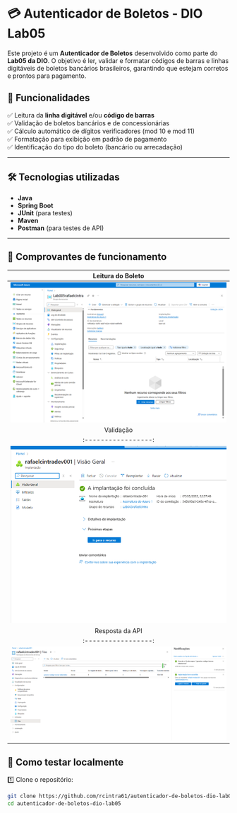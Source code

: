 # 💳 Autenticador de Boletos - DIO Lab05

Este projeto é um **Autenticador de Boletos** desenvolvido como parte do **Lab05 da DIO**. O objetivo é ler, validar e formatar códigos de barras e linhas digitáveis de boletos bancários brasileiros, garantindo que estejam corretos e prontos para pagamento.

## 🚀 Funcionalidades

✅ Leitura da **linha digitável** e/ou **código de barras**  
✅ Validação de boletos bancários e de concessionárias  
✅ Cálculo automático de dígitos verificadores (mod 10 e mod 11)  
✅ Formatação para exibição em padrão de pagamento  
✅ Identificação do tipo do boleto (bancário ou arrecadação)

---

## 🛠️ Tecnologias utilizadas

- **Java**
- **Spring Boot**
- **JUnit** (para testes)
- **Maven**
- **Postman** (para testes de API)

---

## 📸 Comprovantes de funcionamento

| Leitura do Boleto |
|:-----------------:|
| ![Prova 1](imgs/proof1.png) |
| Validação         |
|:-----------------:|
| ![Prova 2](imgs/proof2.png) |
| Resposta da API |
|:-----------------:|
| ![Prova 3](imgs/proof3.png) |

## 🧪 Como testar localmente

1️⃣ Clone o repositório:

```bash
git clone https://github.com/rcintra61/autenticador-de-boletos-dio-lab05.git
cd autenticador-de-boletos-dio-lab05
